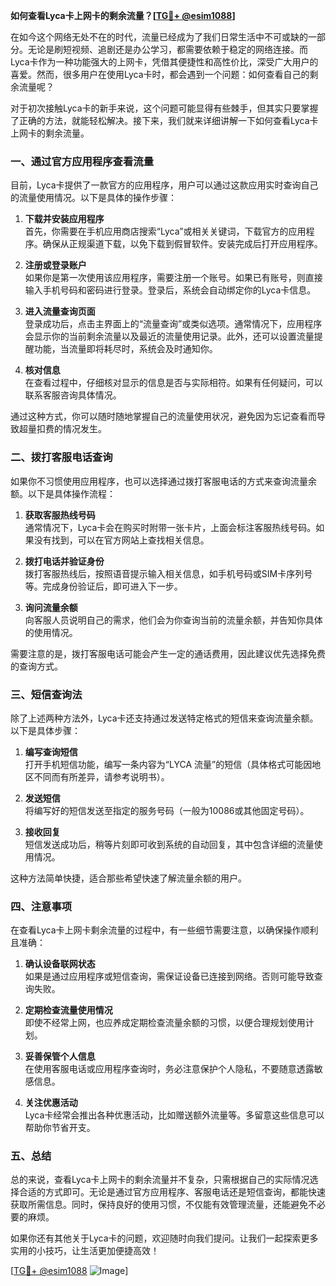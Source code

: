 **如何查看Lyca卡上网卡的剩余流量？[[TG💪+ @esim1088](https://t.me/s/esim1088)]**

在如今这个网络无处不在的时代，流量已经成为了我们日常生活中不可或缺的一部分。无论是刷短视频、追剧还是办公学习，都需要依赖于稳定的网络连接。而Lyca卡作为一种功能强大的上网卡，凭借其便捷性和高性价比，深受广大用户的喜爱。然而，很多用户在使用Lyca卡时，都会遇到一个问题：如何查看自己的剩余流量呢？

对于初次接触Lyca卡的新手来说，这个问题可能显得有些棘手，但其实只要掌握了正确的方法，就能轻松解决。接下来，我们就来详细讲解一下如何查看Lyca卡上网卡的剩余流量。

### **一、通过官方应用程序查看流量**

目前，Lyca卡提供了一款官方的应用程序，用户可以通过这款应用实时查询自己的流量使用情况。以下是具体的操作步骤：

1. **下载并安装应用程序**  
   首先，你需要在手机应用商店搜索“Lyca”或相关关键词，下载官方的应用程序。确保从正规渠道下载，以免下载到假冒软件。安装完成后打开应用程序。

2. **注册或登录账户**  
   如果你是第一次使用该应用程序，需要注册一个账号。如果已有账号，则直接输入手机号码和密码进行登录。登录后，系统会自动绑定你的Lyca卡信息。

3. **进入流量查询页面**  
   登录成功后，点击主界面上的“流量查询”或类似选项。通常情况下，应用程序会显示你的当前剩余流量以及最近的流量使用记录。此外，还可以设置流量提醒功能，当流量即将耗尽时，系统会及时通知你。

4. **核对信息**  
   在查看过程中，仔细核对显示的信息是否与实际相符。如果有任何疑问，可以联系客服咨询具体情况。

通过这种方式，你可以随时随地掌握自己的流量使用状况，避免因为忘记查看而导致超量扣费的情况发生。

### **二、拨打客服电话查询**

如果你不习惯使用应用程序，也可以选择通过拨打客服电话的方式来查询流量余额。以下是具体操作流程：

1. **获取客服热线号码**  
   通常情况下，Lyca卡会在购买时附带一张卡片，上面会标注客服热线号码。如果没有找到，可以在官方网站上查找相关信息。

2. **拨打电话并验证身份**  
   拨打客服热线后，按照语音提示输入相关信息，如手机号码或SIM卡序列号等。完成身份验证后，即可进入下一步。

3. **询问流量余额**  
   向客服人员说明自己的需求，他们会为你查询当前的流量余额，并告知你具体的使用情况。

需要注意的是，拨打客服电话可能会产生一定的通话费用，因此建议优先选择免费的查询方式。

### **三、短信查询法**

除了上述两种方法外，Lyca卡还支持通过发送特定格式的短信来查询流量余额。以下是具体步骤：

1. **编写查询短信**  
   打开手机短信功能，编写一条内容为“LYCA 流量”的短信（具体格式可能因地区不同而有所差异，请参考说明书）。

2. **发送短信**  
   将编写好的短信发送至指定的服务号码（一般为10086或其他固定号码）。

3. **接收回复**  
   短信发送成功后，稍等片刻即可收到系统的自动回复，其中包含详细的流量使用情况。

这种方法简单快捷，适合那些希望快速了解流量余额的用户。

### **四、注意事项**

在查看Lyca卡上网卡剩余流量的过程中，有一些细节需要注意，以确保操作顺利且准确：

1. **确认设备联网状态**  
   如果是通过应用程序或短信查询，需保证设备已连接到网络。否则可能导致查询失败。

2. **定期检查流量使用情况**  
   即使不经常上网，也应养成定期检查流量余额的习惯，以便合理规划使用计划。

3. **妥善保管个人信息**  
   在使用客服电话或应用程序查询时，务必注意保护个人隐私，不要随意透露敏感信息。

4. **关注优惠活动**  
   Lyca卡经常会推出各种优惠活动，比如赠送额外流量等。多留意这些信息可以帮助你节省开支。

### **五、总结**

总的来说，查看Lyca卡上网卡的剩余流量并不复杂，只需根据自己的实际情况选择合适的方式即可。无论是通过官方应用程序、客服电话还是短信查询，都能快速获取所需信息。同时，保持良好的使用习惯，不仅能有效管理流量，还能避免不必要的麻烦。

如果你还有其他关于Lyca卡的问题，欢迎随时向我们提问。让我们一起探索更多实用的小技巧，让生活更加便捷高效！

[[TG💪+ @esim1088](https://t.me/s/esim1088) ![Image](https://i.postimg.cc/4NQfJmqS/Snipaste-2025-05-13-00-14-12.png)]
